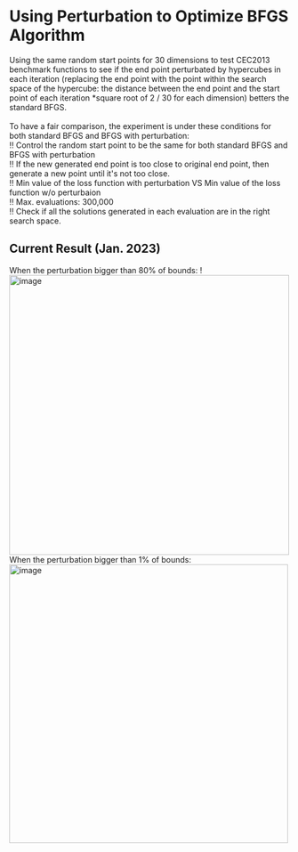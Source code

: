 # Using Perturbation to Optimize BFGS Algorithm

Using the same random start points for 30 dimensions to test CEC2013 benchmark functions to see if the end point perturbated by hypercubes in each iteration (replacing the end point with the point within the search space of the hypercube: the distance between the end point and the start point of each iteration *square root of 2 / 30 for each dimension) betters the standard BFGS.  <br /> 
 <br /> 
To have a fair comparison, the experiment is under these conditions for both standard BFGS and BFGS with perturbation: <br/> 
‼️ Control the random start point to be the same for both standard BFGS and BFGS with perturbation <br/>
‼️ If the new generated end point is too close to original end point, then generate a new point until it's not too close. <br /> 
‼️ Min value of the loss function with perturbation VS Min value of the loss function w/o perturbaion <br /> 
‼️ Max. evaluations: 300,000  <br /> 
‼️ Check if all the solutions generated in each evaluation are in the right search space.

## Current Result (Jan. 2023)
When the perturbation bigger than 80% of bounds: 
 !<img width="503" alt="image" src="https://user-images.githubusercontent.com/90204593/217311128-79840320-3839-40da-89fa-f6b160034500.png">
 <br/>When the perturbation bigger than 1% of bounds: 
 <img width="501" alt="image" src="https://user-images.githubusercontent.com/90204593/217322392-705509bb-db87-4456-ad9f-763bf53132b7.png">

